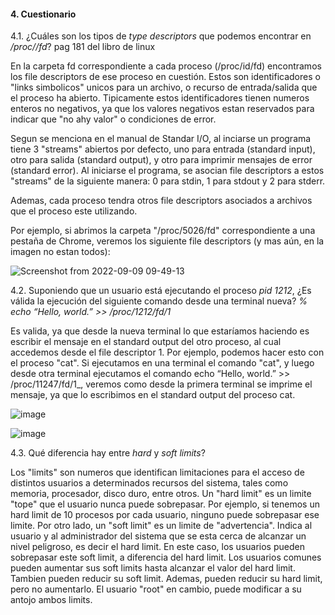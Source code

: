 #### 4. Cuestionario

  4.1. ¿Cuáles son los tipos de _type descriptors_ que podemos encontrar en _/proc/<id>/fd_?
  pag 181 del libro de linux

  En la carpeta fd correspondiente a cada proceso (/proc/id/fd) encontramos los file descriptors de ese proceso en cuestión. Estos son identificadores o "links simbolicos" unicos para un archivo, o recurso de entrada/salida que el proceso ha abierto. Tipicamente estos identificadores tienen numeros enteros no negativos, ya que los valores negativos estan reservados para indicar que "no ahy valor" o condiciones de error.
  
Segun se menciona en el manual de Standar I/O, al inciarse un programa tiene 3 "streams" abiertos por defecto, uno para entrada (standard input), otro para salida (standard output), y otro para imprimir mensajes de error (standard error). Al iniciarse el programa, se asocian file descriptors a estos "streams" de la siguiente manera: 0 para stdin, 1 para stdout y 2 para stderr.
  
Ademas, cada proceso tendra otros file descriptors asociados a archivos que el proceso este utilizando.
  
Por ejemplo, si abrimos la carpeta "/proc/5026/fd" correspondiente a una pestaña de Chrome, veremos los siguiente file descriptors (y mas aún, en la imagen no estan todos):
  
![Screenshot from 2022-09-09 09-49-13](https://user-images.githubusercontent.com/65351453/189353670-d78ef6a5-d035-42dd-b19d-786849eb0c53.png)

  
  4.2. Suponiendo que un usuario está ejecutando el proceso _pid 1212_, ¿Es válida la ejecución del siguiente comando desde una terminal nueva?
_% echo “Hello, world.” >> /proc/1212/fd/1_
  
  Es valida, ya que desde la nueva terminal lo que estaríamos haciendo es escribir el mensaje en el standard output del otro proceso, al cual accedemos desde el file descriptor 1. Por ejemplo, podemos hacer esto con el proceso "cat". Si ejecutamos en una terminal el comando "cat", y luego desde otra terminal ejecutamos el comando echo “Hello, world.” >> /proc/11247/fd/1_, veremos como desde la primera terminal se imprime el mensaje, ya que lo escribimos en el standard output del proceso cat.
  
  ![image](https://user-images.githubusercontent.com/65351453/189358492-c64295a0-ccf4-49a4-97cc-439fc70314d9.png)
  
  ![image](https://user-images.githubusercontent.com/65351453/189358438-ed27f292-34e9-42a7-841e-71f65cf07583.png)
  
  4.3. Qué diferencia hay entre _hard_ y _soft limits_?

Los "limits" son numeros que identifican limitaciones para el acceso de distintos usuarios a determinados recursos del sistema, tales como memoria, procesador, disco duro, entre otros.
Un "hard limit" es un limite "tope" que el usuario nunca puede sobrepasar. Por ejemplo, si tenemos un hard limit de 10 procesos por cada usuario, ninguno puede sobrepasar ese limite.
Por otro lado, un "soft limit" es un limite de "advertencia". Indica al usuario y al administrador del sistema que se esta cerca de alcanzar un nivel peligroso, es decir el hard limit. En este caso, los usuarios pueden sobrepasar este soft limit, a diferencia del hard limit.
Los usuarios comunes pueden aumentar sus soft limits hasta alcanzar el valor del hard limit. Tambien pueden reducir su soft limit.
Ademas, pueden reducir su hard limit, pero no aumentarlo.
El usuario "root" en cambio, puede modificar a su antojo ambos limits.
